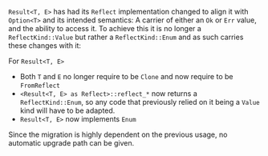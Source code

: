`Result<T, E>` has had its `Reflect` implementation changed to align it with `Option<T>` and its intended semantics: A carrier of either an `Ok` or `Err` value, and the ability to access it. To achieve this it is no longer a `ReflectKind::Value` but rather a `ReflectKind::Enum` and as such carries these changes with it:

For `Result<T, E>`

- Both `T` and `E` no longer require to be `Clone` and now require to be `FromReflect`
- `<Result<T, E> as Reflect>::reflect_*` now returns a `ReflectKind::Enum`, so any code that previously relied on it being a `Value` kind will have to be adapted.
- `Result<T, E>` now implements `Enum`

Since the migration is highly dependent on the previous usage, no automatic upgrade path can be given.
